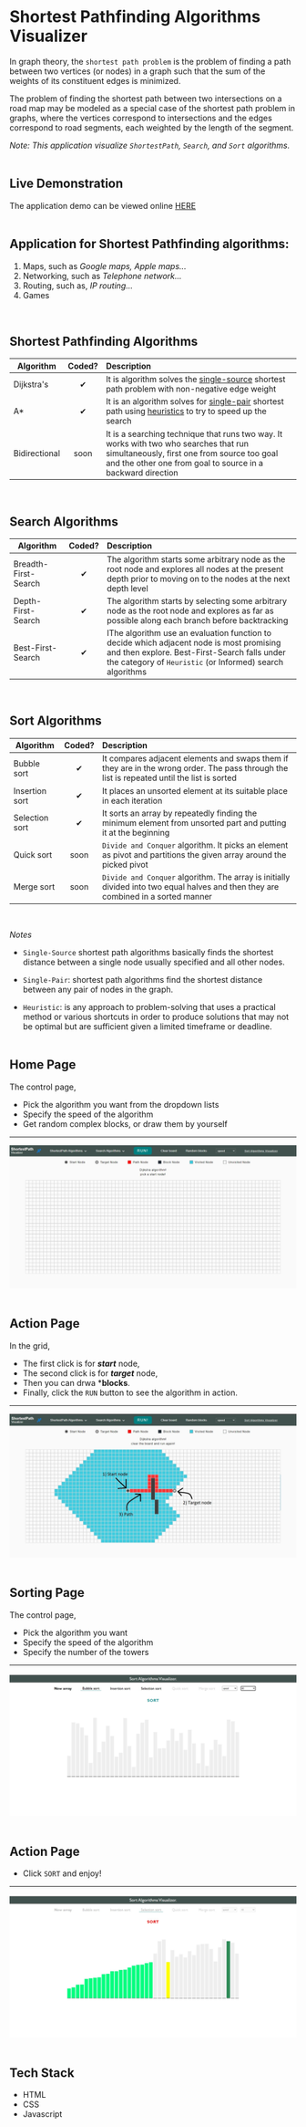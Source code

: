 # Shortest Pathfinding Algorithms Visualizer

In graph theory, the ```shortest path problem``` is the problem of finding a path between two vertices (or nodes) in a graph such that the sum of the weights of its constituent edges is minimized.

The problem of finding the shortest path between two intersections on a road map may be modeled as a special case of the shortest path problem in graphs, where the vertices correspond to intersections and the edges correspond to road segments, each weighted by the length of the segment.

*Note: This application visualize ```ShortestPath```, ```Search```, and ```Sort``` algorithms.*
<br>
<br>

## Live Demonstration
The application demo can be viewed online [HERE](https://hmza-smha.github.io/visualization/)
<br>
<br>

## Application for Shortest Pathfinding algorithms:
1. Maps, such as *Google maps, Apple maps...*
2. Networking, such as *Telephone network...*
3. Routing, such as, *IP routing...*
4. Games
<br>


## Shortest Pathfinding Algorithms

| Algorithm  |  Coded?       | Description  |
|----------|:-------------:|:-------------|
| Dijkstra's | &#10004; | It is algorithm solves the [single-source](#notes) shortest path problem with non-negative edge weight |
| A* | &#10004; |It is an algorithm solves for  [single-pair](#notes) shortest path using [heuristics](#notes) to try to speed up the search |
| Bidirectional | soon | It is a searching technique that runs two way. It works with two who searches that run simultaneously, first one from source too goal and the other one from goal to source in a backward direction |

<!-- Bellman–Ford algorithm solves the single-source problem if edge weights may be negative.-->
<br>

## Search Algorithms

| Algorithm  |  Coded?       | Description  |
|----------|:-------------:|:-------------|
| Breadth-First-Search | &#10004; | The algorithm starts some arbitrary node as the root node and explores all nodes at the present depth prior to moving on to the nodes at the next depth level |
| Depth-First-Search | &#10004; |The algorithm starts by selecting some arbitrary node as the root node and explores as far as possible along each branch before backtracking |
| Best-First-Search | &#10004; | IThe algorithm use an evaluation function to decide which adjacent node is most promising and then explore. Best-First-Search falls under the category of ```Heuristic``` (or Informed) search algorithms |
<br>

## Sort Algorithms

| Algorithm  |  Coded?       | Description  |
|----------|:-------------:|:-------------|
| Bubble sort | &#10004; | It compares adjacent elements and swaps them if they are in the wrong order. The pass through the list is repeated until the list is sorted |
| Insertion sort | &#10004; |It places an unsorted element at its suitable place in each iteration|
| Selection sort | &#10004; | It sorts an array by repeatedly finding the minimum element from unsorted part and putting it at the beginning |
| Quick sort | soon | ```Divide and Conquer``` algorithm. It picks an element as pivot and partitions the given array around the picked pivot |
| Merge sort | soon | ```Divide and Conquer``` algorithm. The array is initially divided into two equal halves and then they are combined in a sorted manner |
<br>

<i id="notes">Notes</i>
- ```Single-Source``` shortest path algorithms basically finds the shortest distance between a single node usually specified and all other nodes.

- ```Single-Pair```: shortest path algorithms find the shortest distance between any pair of nodes in the graph.

- ```Heuristic```:  is any approach to problem-solving that uses a practical method or various shortcuts in order to produce solutions that may not be optimal but are sufficient given a limited timeframe or deadline.
<br><br>


## Home Page

The control page,
- Pick the algorithm you want from the dropdown lists 
- Specify the speed of the algorithm
- Get random complex blocks, or draw them by yourself

---
![image](images/home.jpg)
<br>
<br>

## Action Page

In the grid,
- The first click is for ***start*** node,
- The second click is for ***target*** node,
- Then you can drwa ***blocks**.
- Finally, click the ```RUN``` button to see the algorithm in action.

---
![image](images/action.jpg)
<br>
<br>

## Sorting Page

The control page,
- Pick the algorithm you want
- Specify the speed of the algorithm
- Specify the number of the towers

---
![image](images/sorthome.jpg)
<br>
<br>


## Action Page

- Click ```SORT``` and enjoy!

---
![image](images/sortaction.jpg)
<br>
<br>

## Tech Stack
- HTML
- CSS
- Javascript
